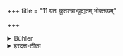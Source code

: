 +++
title = "11 यतः कुतश्चाभ्युद्यतम् भोक्तव्यम्"

+++

<details><summary>Bühler</summary>

11. Food offered unasked by any person whatsoever may be eaten,
</details>

<details><summary>हरदत्त-टीका</summary>

## सूत्रम्
यतः कुतश्चाऽभ्युद्यतं भोक्तव्यम् ॥ ११ ॥  
### टिप्पनी
'सर्वतोपेत'(१९८.)मित्युक्तमेव पुनरुच्यते विशेषविवक्षया ॥११॥
</details>
